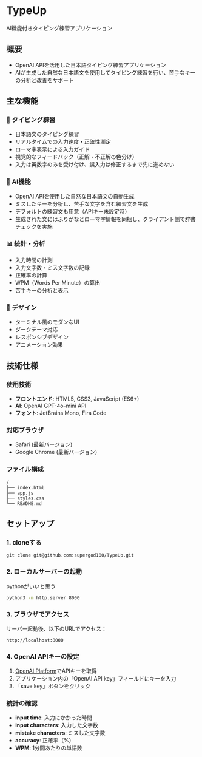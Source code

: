 # TypeUp

AI機能付きタイピング練習アプリケーション

## 概要

- OpenAI APIを活用した日本語タイピング練習アプリケーション
- AIが生成した自然な日本語文を使用してタイピング練習を行い、苦手なキーの分析と改善をサポート

## 主な機能

### 🎯 タイピング練習
- 日本語文のタイピング練習
- リアルタイムでの入力速度・正確性測定
- ローマ字表示による入力ガイド
- 視覚的なフィードバック（正解・不正解の色分け）
- 入力は英数字のみを受け付け、誤入力は修正するまで先に進めない

### 🤖 AI機能
- OpenAI APIを使用した自然な日本語文の自動生成
- ミスしたキーを分析し、苦手な文字を含む練習文を生成
- デフォルトの練習文も用意（APIキー未設定時）
- 生成された文にはふりがなとローマ字情報を同梱し、クライアント側で辞書チェックを実施

### 📊 統計・分析
- 入力時間の計測
- 入力文字数・ミス文字数の記録
- 正確率の計算
- WPM（Words Per Minute）の算出
- 苦手キーの分析と表示

### 🎨 デザイン
- ターミナル風のモダンなUI
- ダークテーマ対応
- レスポンシブデザイン
- アニメーション効果

## 技術仕様

### 使用技術
- **フロントエンド**: HTML5, CSS3, JavaScript (ES6+)
- **AI**: OpenAI GPT-4o-mini API
- **フォント**: JetBrains Mono, Fira Code

### 対応ブラウザ
- Safari (最新バージョン)
- Google Chrome (最新バージョン)

### ファイル構成
```
/
├── index.html
├── app.js
├── styles.css
└── README.md
```

## セットアップ
### 1. cloneする
```
git clone git@github.com:supergod100/TypeUp.git
```
### 2. ローカルサーバーの起動
pythonがいいと思う
```bash
python3 -m http.server 8000
```
### 3. ブラウザでアクセス
サーバー起動後、以下のURLでアクセス：
```
http://localhost:8000
```

### 4. OpenAI APIキーの設定
1. [OpenAI Platform](https://platform.openai.com/)でAPIキーを取得
2. アプリケーション内の「OpenAI API key」フィールドにキーを入力
3. 「save key」ボタンをクリック

### 統計の確認
- **input time**: 入力にかかった時間
- **input characters**: 入力した文字数
- **mistake characters**: ミスした文字数
- **accuracy**: 正確率（%）
- **WPM**: 1分間あたりの単語数
